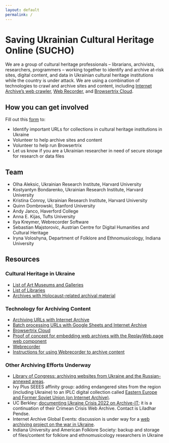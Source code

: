 ```yaml
---
layout: default
permalink: /
---
```


# Saving Ukrainian Cultural Heritage Online (SUCHO)

We are a group of cultural heritage professionals – librarians, archivists, researchers, programmers – working together to identify and archive at-risk sites, digital content, and data in Ukrainian cultural heritage institutions while the country is under attack. We are using a combination of technologies to crawl and archive sites and content, including [Internet Archive’s web crawler](https://archive.org/web/), [Web Recorder](https://webrecorder.net/), and [Browsertrix Cloud](https://browsertrix.cloud/). 


## How you can get involved
Fill out this [form](https://docs.google.com/forms/d/e/1FAIpQLSffa64-l6qXqEumAcf38OEOrTFeYZEmF531PNv9ZgzNFbcgxQ/viewform) to:
- Identify important URLs for collections in cultural heritage institutions in Ukraine
- Volunteer to help archive sites and content
- Volunteer to help run Browsertrix
- Let us know if you are a Ukrainian researcher in need of secure storage for research or data files 

## Team
- Olha Aleksic, Ukrainian Research Institute, Harvard University
- Kostyantyn Bondarenko, Ukrainian Research Institute, Harvard University
- Kristina Conroy, Ukrainian Research Institute, Harvard University
- Quinn Dombrowski, Stanford University
- Andy Janco, Haverford College
- Anna E. Kijas, Tufts University
- Ilya Kreymer, Webrecorder Software
- Sebastian Majstorovic, Austrian Centre for Digital Humanities and Cultural Heritage 
- Iryna Voloshyna, Department of Folklore and Ethnomusicology, Indiana University

## Resources
### Cultural Heritage in Ukraine
- [List of Art Museums and Galleries](https://en.wikipedia.org/wiki/List_of_art_museums_and_galleries_in_Ukraine) 
- [List of Libraries](https://en.wikipedia.org/wiki/Category:Libraries_in_Ukraine)
- [Archives with Holocaust-related archival material](https://portal.ehri-project.eu/countries/ua#ua-child-item-search)

### Technology for Archiving Content
- [Archiving URLs with Internet Archive](https://help.archive.org/hc/en-us/articles/360001513491-Save-Pages-in-the-Wayback-Machine)
- [Batch processing URLs with Google Sheets and Internet Archive](https://archive.org/services/wayback-gsheets/)
- [Browsertrix Cloud](https://browsertrix.cloud)
- [Proof of concept for embedding web archives with the ReplayWeb.page web component](https://inkdroid.org/web-archives)
- [Webrecorder](https://webrecorder.net/)
- [Instructions for using Webrecorder to archive content](https://www.sucho.org/webrecorder-browser-plugin-instructions)

### Other Archiving Efforts Underway
- [Library of Congress: archiving websites from Ukraine and the Russian-annexed areas](https://www.loc.gov/web-archives/?fa=language:russian%7Clocation:ukraine). 
- Ivy Plus SEEES affinity group: adding endangered sites from the region (including Ukraine) to an IPLC digital collection called [Eastern Europe and Former Soviet Union (on Internet Archive)](https://archive-it.org/collections/11360).
- UC Berkley: [documenting Ukraine Crisis 2022 on Archive-IT](https://archive-it.org/collections/18809); it is a continuation of their Crimean Crisis Web Archive. Contact is Liladhar Pendse. 
- Internet Archive Global Events: discussion is under way for a [web archiving project on the war in Ukraine](https://archive-it.org/home/IAGlobalEvents).
- Indiana University and American Folklore Society: backup and storage of files/content for folklore and ethnomusicology researchers in Ukraine
